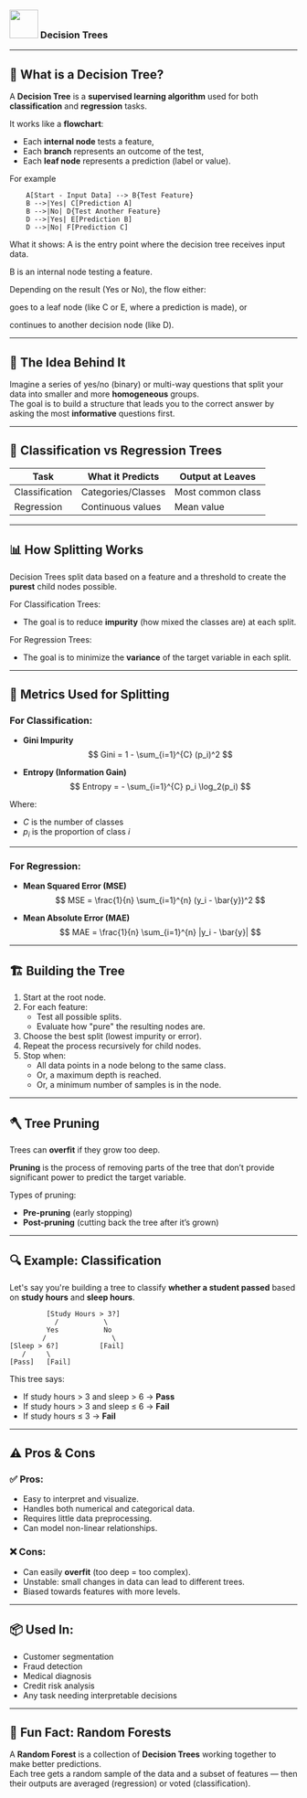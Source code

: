 ### <img src="https://cdn-user-icons.flaticon.com/195870/195870656/1744488394393.svg?token=exp=1744489295~hmac=2f63d1db72040fa1321d100cdad363ff" width="50"/> Decision Trees

---

## 🧠 What is a Decision Tree?

A **Decision Tree** is a **supervised learning algorithm** used for both **classification** and **regression** tasks.

It works like a **flowchart**:  
- Each **internal node** tests a feature,  
- Each **branch** represents an outcome of the test,  
- Each **leaf node** represents a prediction (label or value).

For example

```
    A[Start - Input Data] --> B{Test Feature}
    B -->|Yes| C[Prediction A]
    B -->|No| D{Test Another Feature}
    D -->|Yes| E[Prediction B]
    D -->|No| F[Prediction C]
```

What it shows:
A is the entry point where the decision tree receives input data.

B is an internal node testing a feature.

Depending on the result (Yes or No), the flow either:

goes to a leaf node (like C or E, where a prediction is made), or

continues to another decision node (like D).


---

## 🧩 The Idea Behind It

Imagine a series of yes/no (binary) or multi-way questions that split your data into smaller and more **homogeneous** groups.  
The goal is to build a structure that leads you to the correct answer by asking the most **informative** questions first.

---

## 🧪 Classification vs Regression Trees

| Task           | What it Predicts       | Output at Leaves    |
|----------------|------------------------|---------------------|
| Classification | Categories/Classes     | Most common class   |
| Regression     | Continuous values      | Mean value          |

---

## 📊 How Splitting Works

Decision Trees split data based on a feature and a threshold to create the **purest** child nodes possible.

For Classification Trees:
- The goal is to reduce **impurity** (how mixed the classes are) at each split.

For Regression Trees:
- The goal is to minimize the **variance** of the target variable in each split.

---

## 🧮 Metrics Used for Splitting

### For Classification:

- **Gini Impurity**  
  $$ Gini = 1 - \sum_{i=1}^{C} (p_i)^2 $$
  
- **Entropy (Information Gain)**  
  $$ Entropy = - \sum_{i=1}^{C} p_i \log_2(p_i) $$

Where:
- $C$ is the number of classes
- $p_i$ is the proportion of class $i$

---

### For Regression:

- **Mean Squared Error (MSE)**  
  $$ MSE = \frac{1}{n} \sum_{i=1}^{n} (y_i - \bar{y})^2 $$

- **Mean Absolute Error (MAE)**  
  $$ MAE = \frac{1}{n} \sum_{i=1}^{n} |y_i - \bar{y}| $$

---

## 🏗️ Building the Tree

1. Start at the root node.
2. For each feature:
   - Test all possible splits.
   - Evaluate how "pure" the resulting nodes are.
3. Choose the best split (lowest impurity or error).
4. Repeat the process recursively for child nodes.
5. Stop when:
   - All data points in a node belong to the same class.
   - Or, a maximum depth is reached.
   - Or, a minimum number of samples is in the node.

---

## 🪓 Tree Pruning

Trees can **overfit** if they grow too deep.

**Pruning** is the process of removing parts of the tree that don’t provide significant power to predict the target variable.

Types of pruning:
- **Pre-pruning** (early stopping)
- **Post-pruning** (cutting back the tree after it’s grown)

---

## 🔍 Example: Classification

Let's say you're building a tree to classify **whether a student passed** based on **study hours** and **sleep hours**.

```
         [Study Hours > 3?]
           /           \
         Yes           No
        /                \
[Sleep > 6?]          [Fail]
   /     \
[Pass]   [Fail]
```

This tree says:
- If study hours > 3 and sleep > 6 → **Pass**
- If study hours > 3 and sleep ≤ 6 → **Fail**
- If study hours ≤ 3 → **Fail**

---

## ⚠️ Pros & Cons

### ✅ Pros:
- Easy to interpret and visualize.
- Handles both numerical and categorical data.
- Requires little data preprocessing.
- Can model non-linear relationships.

### ❌ Cons:
- Can easily **overfit** (too deep = too complex).
- Unstable: small changes in data can lead to different trees.
- Biased towards features with more levels.

---

## 📦 Used In:
- Customer segmentation
- Fraud detection
- Medical diagnosis
- Credit risk analysis
- Any task needing interpretable decisions

---

## 🌲 Fun Fact: Random Forests

A **Random Forest** is a collection of **Decision Trees** working together to make better predictions.  
Each tree gets a random sample of the data and a subset of features — then their outputs are averaged (regression) or voted (classification).
